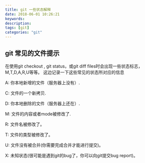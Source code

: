 ```yaml
---
title: git 一些状态解释
date: 2018-06-01 10:26:21
keywords:
description:
tags: [git]
categories: "git"
---
```

## git 常见的文件提示
在使用git checkout , git status，或git diff files时会出现一些状态标志，M,T,D,A,R,U等等。
这边记录一下这些常见的状态所对应的信息

A: 你本地新增的文件（服务器上没有）.

C: 文件的一个新拷贝.

D: 你本地删除的文件（服务器上还在）.

M: 文件的内容或者mode被修改了.

R: 文件名被修改了。

T: 文件的类型被修改了。

U: 文件没有被合并(你需要完成合并才能进行提交)。

X: 未知状态(很可能是遇到git的bug了，你可以向git提交bug report)。